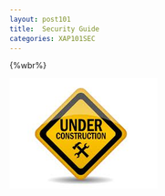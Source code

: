 ```yaml
---
layout: post101
title:  Security Guide
categories: XAP101SEC
---
```


{%wbr%}

![under-construction](/attachment_files/under-construction.jpeg)



